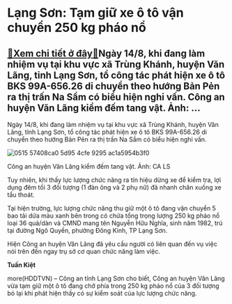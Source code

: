 Lạng Sơn: Tạm giữ xe ô tô vận chuyển 250 kg pháo nổ
===================================================

[:gift:Xem chi tiết ở đây:gift:](https://hddtvn.com/lang-son-tam-giu-xe-o-to-van-chuyen-250-kg-phao-no/)Ngày 14/8, khi đang làm nhiệm vụ tại khu vực xã Trùng Khánh, huyện Văn Lãng, tỉnh Lạng Sơn, tổ công tác phát hiện xe ô tô BKS 99A-656.26 di chuyển theo hướng Bản Pẻn ra thị trấn Na Sầm có biểu hiện nghi vấn. Công an huyện Văn Lãng kiểm đếm tang vật. Ảnh: …
----------------------------------------------------------------------------------------------------------------------------------------------------------------------------------------------------------------------------------------------------------------


Ngày 14/8, khi đang làm nhiệm vụ tại khu vực xã Trùng Khánh, huyện Văn Lãng, tỉnh Lạng Sơn, tổ công tác phát hiện xe ô tô BKS 99A-656.26 di chuyển theo hướng Bản Pẻn ra thị trấn Na Sầm có biểu hiện nghi vấn.





![0515 57408ca0 5d95 4cfe 9295 ac1a5954b3f0](https://haiquanonline.com.vn/stores/news_dataimages/nubt/082020/16/09/in_article/0515_57408ca0-5d95-4cfe-9295-ac1a5954b3f0.jpg?rt=20200816093930 "Công an huyện Văn Lãng kiểm đếm tang vật. Ảnh: CA LS")


Công an huyện Văn Lãng kiểm đếm tang vật. Ảnh: CA LS



Tuy nhiên, khi thấy lực lượng chức năng ra tín hiệu dừng xe để kiểm tra, lợi dụng đêm tối 3 đối tượng (1 đàn ông và 2 phụ nữ) đã nhanh chân xuống xe tẩu thoát.


Tại hiện trường, lực lượng chức năng thu giữ một ô tô đang vận chuyển 5 bao tải dứa màu xanh bên trong có chứa tổng trọng lượng 250 kg pháo nổ loại 36 quả/dàn và CMND mang tên Nguyễn Hữu Nghĩa, sinh năm 1982, trú tại đường Ngô Quyền, phường Đông Kinh, TP Lạng Sơn.


Hiện Công an huyện Văn Lãng đã yêu cầu người có liên quan đến vụ việc nói trên đến ngay trụ sở cơ quan chức năng làm việc.




**Tuấn Kiệt**



more(HDDTVN) – Công an tỉnh Lạng Sơn cho biết, Công an huyện Văn Lãng vừa tạm giữ một ô tô đang chở phía trong 250 kg pháo nổ của 3 đối tượng bỏ lại khi phát hiện thấy có sự kiểm soát của lực lượng chức năng.

